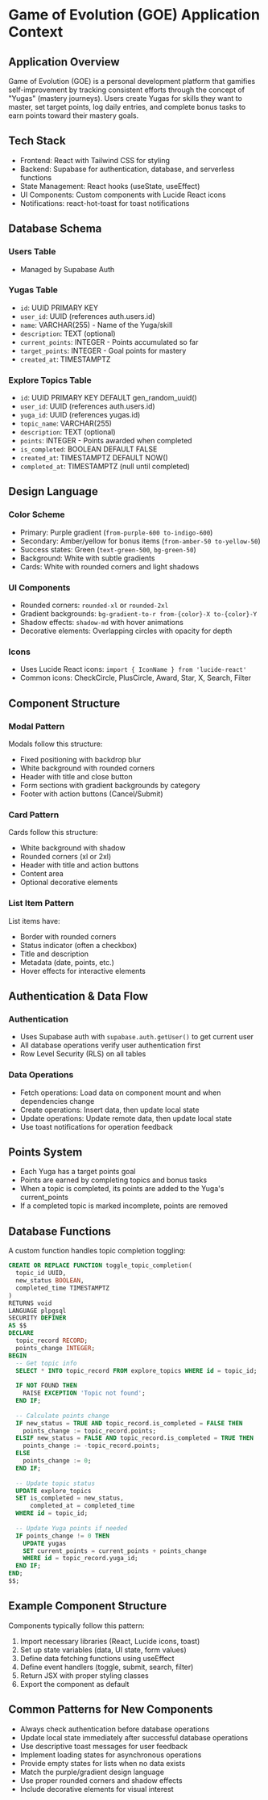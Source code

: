 # Game of Evolution (GOE) Application Context

## Application Overview
Game of Evolution (GOE) is a personal development platform that gamifies self-improvement by tracking consistent efforts through the concept of "Yugas" (mastery journeys). Users create Yugas for skills they want to master, set target points, log daily entries, and complete bonus tasks to earn points toward their mastery goals.

## Tech Stack
- Frontend: React with Tailwind CSS for styling
- Backend: Supabase for authentication, database, and serverless functions
- State Management: React hooks (useState, useEffect)
- UI Components: Custom components with Lucide React icons
- Notifications: react-hot-toast for toast notifications

## Database Schema

### Users Table
- Managed by Supabase Auth

### Yugas Table
- `id`: UUID PRIMARY KEY
- `user_id`: UUID (references auth.users.id)
- `name`: VARCHAR(255) - Name of the Yuga/skill
- `description`: TEXT (optional)
- `current_points`: INTEGER - Points accumulated so far
- `target_points`: INTEGER - Goal points for mastery
- `created_at`: TIMESTAMPTZ

### Explore Topics Table
- `id`: UUID PRIMARY KEY DEFAULT gen_random_uuid()
- `user_id`: UUID (references auth.users.id)
- `yuga_id`: UUID (references yugas.id)
- `topic_name`: VARCHAR(255)
- `description`: TEXT (optional)
- `points`: INTEGER - Points awarded when completed
- `is_completed`: BOOLEAN DEFAULT FALSE
- `created_at`: TIMESTAMPTZ DEFAULT NOW()
- `completed_at`: TIMESTAMPTZ (null until completed)

## Design Language

### Color Scheme
- Primary: Purple gradient (`from-purple-600 to-indigo-600`)
- Secondary: Amber/yellow for bonus items (`from-amber-50 to-yellow-50`)
- Success states: Green (`text-green-500`, `bg-green-50`)
- Background: White with subtle gradients
- Cards: White with rounded corners and light shadows

### UI Components
- Rounded corners: `rounded-xl` or `rounded-2xl`
- Gradient backgrounds: `bg-gradient-to-r from-{color}-X to-{color}-Y`
- Shadow effects: `shadow-md` with hover animations
- Decorative elements: Overlapping circles with opacity for depth

### Icons
- Uses Lucide React icons: `import { IconName } from 'lucide-react'`
- Common icons: CheckCircle, PlusCircle, Award, Star, X, Search, Filter

## Component Structure

### Modal Pattern
Modals follow this structure:
- Fixed positioning with backdrop blur
- White background with rounded corners
- Header with title and close button
- Form sections with gradient backgrounds by category
- Footer with action buttons (Cancel/Submit)

### Card Pattern
Cards follow this structure:
- White background with shadow
- Rounded corners (xl or 2xl)
- Header with title and action buttons
- Content area
- Optional decorative elements

### List Item Pattern
List items have:
- Border with rounded corners
- Status indicator (often a checkbox)
- Title and description
- Metadata (date, points, etc.)
- Hover effects for interactive elements

## Authentication & Data Flow

### Authentication
- Uses Supabase auth with `supabase.auth.getUser()` to get current user
- All database operations verify user authentication first
- Row Level Security (RLS) on all tables

### Data Operations
- Fetch operations: Load data on component mount and when dependencies change
- Create operations: Insert data, then update local state
- Update operations: Update remote data, then update local state
- Use toast notifications for operation feedback

## Points System
- Each Yuga has a target points goal
- Points are earned by completing topics and bonus tasks
- When a topic is completed, its points are added to the Yuga's current_points
- If a completed topic is marked incomplete, points are removed

## Database Functions
A custom function handles topic completion toggling:
```sql
CREATE OR REPLACE FUNCTION toggle_topic_completion(
  topic_id UUID,
  new_status BOOLEAN,
  completed_time TIMESTAMPTZ
)
RETURNS void
LANGUAGE plpgsql
SECURITY DEFINER
AS $$
DECLARE
  topic_record RECORD;
  points_change INTEGER;
BEGIN
  -- Get topic info
  SELECT * INTO topic_record FROM explore_topics WHERE id = topic_id;
  
  IF NOT FOUND THEN
    RAISE EXCEPTION 'Topic not found';
  END IF;
  
  -- Calculate points change
  IF new_status = TRUE AND topic_record.is_completed = FALSE THEN
    points_change := topic_record.points;
  ELSIF new_status = FALSE AND topic_record.is_completed = TRUE THEN
    points_change := -topic_record.points;
  ELSE
    points_change := 0;
  END IF;
  
  -- Update topic status
  UPDATE explore_topics
  SET is_completed = new_status,
      completed_at = completed_time
  WHERE id = topic_id;
  
  -- Update Yuga points if needed
  IF points_change != 0 THEN
    UPDATE yugas
    SET current_points = current_points + points_change
    WHERE id = topic_record.yuga_id;
  END IF;
END;
$$;
```

## Example Component Structure
Components typically follow this pattern:
1. Import necessary libraries (React, Lucide icons, toast)
2. Set up state variables (data, UI state, form values)
3. Define data fetching functions using useEffect
4. Define event handlers (toggle, submit, search, filter)
5. Return JSX with proper styling classes
6. Export the component as default

## Common Patterns for New Components
- Always check authentication before database operations
- Update local state immediately after successful database operations
- Use descriptive toast messages for user feedback
- Implement loading states for asynchronous operations
- Provide empty states for lists when no data exists
- Match the purple/gradient design language
- Use proper rounded corners and shadow effects
- Include decorative elements for visual interest